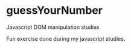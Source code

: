 # guessYourNumber
Javascript DOM manipulation studies


Fun exercise done during my javascript studies.
